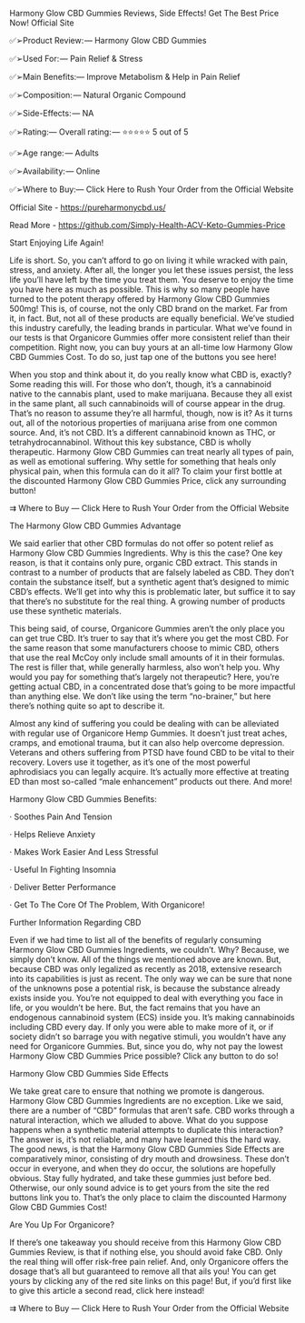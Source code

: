 Harmony Glow CBD Gummies Reviews, Side Effects! Get The Best Price Now! Official Site

✅➢Product Review: — Harmony Glow CBD Gummies

✅➢Used For: — Pain Relief & Stress

✅➢Main Benefits:— Improve Metabolism & Help in Pain Relief

✅➢Composition: — Natural Organic Compound

✅➢Side-Effects: — NA

✅➢Rating:— Overall rating: — ⭐⭐⭐⭐⭐ 5 out of 5

✅➢Age range: — Adults

✅➢Availability: — Online

✅➢Where to Buy:— Click Here to Rush Your Order from the Official Website

Official Site - https://pureharmonycbd.us/
 
Read More - https://github.com/Simply-Health-ACV-Keto-Gummies-Price

Start Enjoying Life Again!

Life is short. So, you can’t afford to go on living it while wracked with pain, stress, and anxiety. After all, the longer you let these issues persist, the less life you’ll have left by the time you treat them. You deserve to enjoy the time you have here as much as possible. This is why so many people have turned to the potent therapy offered by Harmony Glow CBD Gummies 500mg! This is, of course, not the only CBD brand on the market. Far from it, in fact. But, not all of these products are equally beneficial. We’ve studied this industry carefully, the leading brands in particular. What we’ve found in our tests is that Organicore Gummies offer more consistent relief than their competition. Right now, you can buy yours at an all-time low Harmony Glow CBD Gummies Cost. To do so, just tap one of the buttons you see here!

When you stop and think about it, do you really know what CBD is, exactly? Some reading this will. For those who don’t, though, it’s a cannabinoid native to the cannabis plant, used to make marijuana. Because they all exist in the same plant, all such cannabinoids will of course appear in the drug. That’s no reason to assume they’re all harmful, though, now is it? As it turns out, all of the notorious properties of marijuana arise from one common source. And, it’s not CBD. It’s a different cannabinoid known as THC, or tetrahydrocannabinol. Without this key substance, CBD is wholly therapeutic. Harmony Glow CBD Gummies can treat nearly all types of pain, as well as emotional suffering. Why settle for something that heals only physical pain, when this formula can do it all? To claim your first bottle at the discounted Harmony Glow CBD Gummies Price, click any surrounding button!

⇉ Where to Buy — Click Here to Rush Your Order from the Official Website

The Harmony Glow CBD Gummies Advantage

We said earlier that other CBD formulas do not offer so potent relief as Harmony Glow CBD Gummies Ingredients. Why is this the case? One key reason, is that it contains only pure, organic CBD extract. This stands in contrast to a number of products that are falsely labeled as CBD. They don’t contain the substance itself, but a synthetic agent that’s designed to mimic CBD’s effects. We’ll get into why this is problematic later, but suffice it to say that there’s no substitute for the real thing. A growing number of products use these synthetic materials.

This being said, of course, Organicore Gummies aren’t the only place you can get true CBD. It’s truer to say that it’s where you get the most CBD. For the same reason that some manufacturers choose to mimic CBD, others that use the real McCoy only include small amounts of it in their formulas. The rest is filler that, while generally harmless, also won’t help you. Why would you pay for something that’s largely not therapeutic? Here, you’re getting actual CBD, in a concentrated dose that’s going to be more impactful than anything else. We don’t like using the term “no-brainer,” but here there’s nothing quite so apt to describe it.

Almost any kind of suffering you could be dealing with can be alleviated with regular use of Organicore Hemp Gummies. It doesn’t just treat aches, cramps, and emotional trauma, but it can also help overcome depression. Veterans and others suffering from PTSD have found CBD to be vital to their recovery. Lovers use it together, as it’s one of the most powerful aphrodisiacs you can legally acquire. It’s actually more effective at treating ED than most so-called “male enhancement” products out there. And more!


Harmony Glow CBD Gummies Benefits:

· Soothes Pain And Tension

· Helps Relieve Anxiety

· Makes Work Easier And Less Stressful

· Useful In Fighting Insomnia

· Deliver Better Performance

· Get To The Core Of The Problem, With Organicore!

Further Information Regarding CBD

Even if we had time to list all of the benefits of regularly consuming Harmony Glow CBD Gummies Ingredients, we couldn’t. Why? Because, we simply don’t know. All of the things we mentioned above are known. But, because CBD was only legalized as recently as 2018, extensive research into its capabilities is just as recent. The only way we can be sure that none of the unknowns pose a potential risk, is because the substance already exists inside you. You’re not equipped to deal with everything you face in life, or you wouldn’t be here. But, the fact remains that you have an endogenous cannabinoid system (ECS) inside you. It’s making cannabinoids including CBD every day. If only you were able to make more of it, or if society didn’t so barrage you with negative stimuli, you wouldn’t have any need for Organicore Gummies. But, since you do, why not pay the lowest Harmony Glow CBD Gummies Price possible? Click any button to do so!

Harmony Glow CBD Gummies Side Effects

We take great care to ensure that nothing we promote is dangerous. Harmony Glow CBD Gummies Ingredients are no exception. Like we said, there are a number of “CBD” formulas that aren’t safe. CBD works through a natural interaction, which we alluded to above. What do you suppose happens when a synthetic material attempts to duplicate this interaction? The answer is, it’s not reliable, and many have learned this the hard way. The good news, is that the Harmony Glow CBD Gummies Side Effects are comparatively minor, consisting of dry mouth and drowsiness. These don’t occur in everyone, and when they do occur, the solutions are hopefully obvious. Stay fully hydrated, and take these gummies just before bed. Otherwise, our only sound advice is to get yours from the site the red buttons link you to. That’s the only place to claim the discounted Harmony Glow CBD Gummies Cost!

Are You Up For Organicore?

If there’s one takeaway you should receive from this Harmony Glow CBD Gummies Review, is that if nothing else, you should avoid fake CBD. Only the real thing will offer risk-free pain relief. And, only Organicore offers the dosage that’s all but guaranteed to remove all that ails you! You can get yours by clicking any of the red site links on this page! But, if you’d first like to give this article a second read, click here instead!

⇉ Where to Buy — Click Here to Rush Your Order from the Official Website

